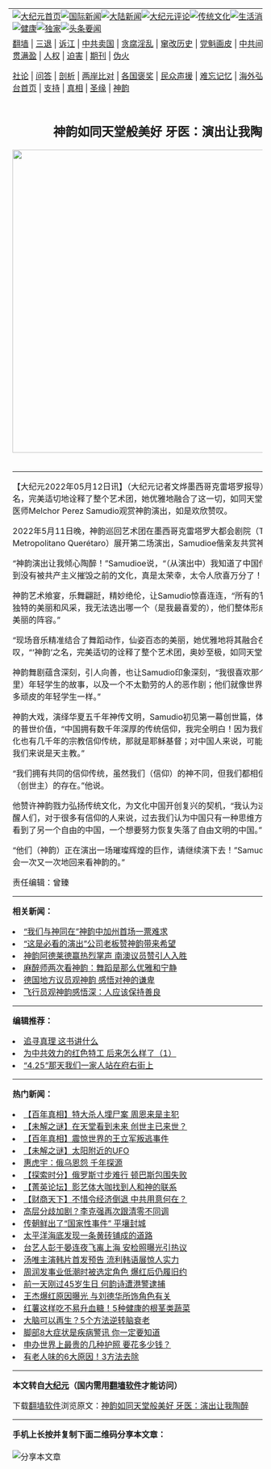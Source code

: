<a name="1" id="1" target="_blank"></a><span id="1"></span>
<table align=center border="0"><tr><td colspan="2" VALIGN=TOP><a href="https://github.com/equmdn325/djy/blob/master/gb/nf1351518.md#1"><img src="https://raw.githubusercontent.com/equmdn325/www/master/t/djy/1.jpg" title="大纪元首页" alt="大纪元首页"></a><a href="https://github.com/equmdn325/djy/blob/master/gb/n24hr.md#1"><img src="https://raw.githubusercontent.com/equmdn325/www/master/t/djy/3.jpg" title="国际新闻" alt="国际新闻"></a><a href="https://github.com/equmdn325/djy/blob/master/gb/nsc413.md#1"><img src="https://raw.githubusercontent.com/equmdn325/www/master/t/djy/4.jpg" title="大陆新闻" alt="大陆新闻"></a><a href="https://github.com/equmdn325/djy/blob/master/gb/news392.md#1"><img src="https://raw.githubusercontent.com/equmdn325/www/master/t/djy/5.jpg" title="大纪元评论" alt="大纪元评论"></a><a href="https://github.com/equmdn325/djy/blob/master/gb/news2007.md#1"><img src="https://raw.githubusercontent.com/equmdn325/www/master/t/djy/6.jpg" title="传统文化" alt="传统文化"></a><a href="https://github.com/equmdn325/djy/blob/master/gb/news2008.md#1"><img src="https://raw.githubusercontent.com/equmdn325/www/master/t/djy/7.jpg" title="生活消费" alt="生活消费"></a><a href="https://github.com/equmdn325/djy/blob/master/gb/ncyule.md#1"><img src="https://raw.githubusercontent.com/equmdn325/www/master/t/djy/8.jpg" title="娱乐休闲" alt="娱乐休闲"></a><a href="https://github.com/equmdn325/djy/blob/master/gb/nsc1002.md#1"><img src="https://raw.githubusercontent.com/equmdn325/www/master/t/djy/9.jpg" title="健康" alt="健康"></a><a href="https://github.com/equmdn325/djy/blob/master/gb/nf6092.md#1"><img src="https://raw.githubusercontent.com/equmdn325/www/master/t/djy/10a.jpg" title="独家" alt="独家"></a><a href="https://github.com/equmdn325/djy/blob/master/gb/nf4514.md#1"><img src="https://raw.githubusercontent.com/equmdn325/www/master/t/djy/12a.jpg" title="头条要闻" alt="头条要闻"></a></td></tr>
<tr><td colspan="2" VALIGN=TOP><a target="_blank" href="https://github.com/equmdn325/www/blob/master/README.md?zsrh#1">翻墙</a> | <a target="_blank" href="https://github.com/equmdn325/djy/blob/master/gb/nf5657.md#1">三退</a> | <a target="_blank" href="https://github.com/equmdn325/djy/blob/master/gb/nf6124.md#1">诉江</a> | <a target="_blank" href="https://github.com/equmdn325/djy/blob/master/gb/nf1176117.md#1">中共卖国</a> | <a target="_blank" href="https://github.com/equmdn325/djy/blob/master/gb/nf5773.md#1">贪腐淫乱</a> | <a target="_blank" href="https://github.com/equmdn325/djy/blob/master/gb/nf1176115.md#1">窜改历史</a> | <a target="_blank" href="https://github.com/equmdn325/djy/blob/master/gb/nf1176107.md#1">党魁画皮</a> | <a target="_blank" href="https://github.com/equmdn325/djy/blob/master/gb/nf1320400.md#1">中共间谍</a> | <a target="_blank" href="https://github.com/equmdn325/djy/blob/master/gb/nf1176114.md#1">破坏传统</a> | <a target="_blank" href="https://github.com/equmdn325/ntdtv/blob/master/gb/prog447_1.md#1">恶贯满盈</a> | <a target="_blank" href="https://github.com/equmdn325/djy/blob/master/gb/ncid278.md#1">人权</a> | <a target="_blank" href="https://github.com/equmdn325/djy/blob/master/gb/nf1176111.md#1">迫害</a> | <a target="_blank" href="https://gitlab.com/szzdlab/mh-qikan/blob/master/README.md#1">期刊</a> | <a target="_blank" href="https://github.com/equmdn325/djy/blob/master/gb/nf5562.md#1">伪火</a></p><p><a target="_blank" href="https://github.com/equmdn325/djy/blob/master/gb/9p.md#1">社论</a> | <a target="_blank" href="https://github.com/equmdn325/djy/blob/master/gb/nf4378.md#1">问答</a> | <a target="_blank" href="https://github.com/equmdn325/djy/blob/master/gb/nf5792.md#1">剖析</a> | <a target="_blank" href="https://github.com/equmdn325/djy/blob/master/gb/nf5735.md#1">两岸比对</a> | <a target="_blank" href="https://github.com/equmdn325/djy/blob/master/gb/nf6119.md#1">各国褒奖</a> | <a target="_blank" href="https://github.com/equmdn325/djy/blob/master/gb/nf6120.md#1">民众声援</a> | <a target="_blank" href="https://github.com/equmdn325/djy/blob/master/gb/nf1188594.md#1">难忘记忆</a> | <a target="_blank" href="https://github.com/equmdn325/djy/blob/master/gb/nf3180.md#1">海外弘传</a> | <a target="_blank" href="https://github.com/equmdn325/djy/blob/master/gb/nf5410.md#1">万人上访</a> | <a target="_blank" href="https://github.com/equmdn325/www/blob/master/README.md?zsrh#1">平台首页</a> | <a target="_blank" href="https://github.com/equmdn325/djy/blob/master/gb/nf4386.md#1">支持</a> | <a target="_blank" href="https://github.com/equmdn325/djy/blob/master/gb/nf4389.md#1">真相</a> | <a target="_blank" href="https://github.com/equmdn325/djy/blob/master/gb/nf5790.md#1">圣缘</a> | <a target="_blank" href="https://github.com/equmdn325/djy/blob/master/gb/nf4786.md#1">神韵</a></td></tr>
<tr><td VALIGN=TOP width="626"><h2 align=center>神韵如同天堂般美好 牙医：演出让我陶醉</h2>
<img width="600" src="https://i.epochtimes.com/assets/uploads/2022/05/id13734282-2205120350011528-600x400.jpg" />
<h6></h6>
<hr>
	<p>【大纪元2022年05月12日讯】（大纪元记者文烨墨西哥克雷塔罗报导）“‘<ahref="https://github.com/equmdn325/djy/blob/master/gb/tag/%E7%A5%9E%E9%9F%B5.md#1">神韵</a>’之名，完美适切地诠释了整个艺术团，她优雅地融合了这一切，如同<ahref="https://github.com/equmdn325/djy/blob/master/gb/tag/%E5%A4%A9%E5%A0%82.md#1">天堂</a>般美好！”牙科医师Melchor Perez Samudio观赏神韵演出，如是欢欣赞叹。</p>
<p>2022年5月11日晚，<ahref="https://github.com/equmdn325/djy/blob/master/gb/tag/%E7%A5%9E%E9%9F%B5.md#1">神韵</a>巡回艺术团在<ahref="https://github.com/equmdn325/djy/blob/master/gb/tag/%E5%A2%A8%E8%A5%BF%E5%93%A5%E5%85%8B%E9%9B%B7%E5%A1%94%E7%BD%97%E5%A4%A7%E9%83%BD%E4%BC%9A%E5%89%A7%E9%99%A2.md#1">墨西哥克雷塔罗大都会剧院</a>（Teatro Metropolitano Querétaro）展开第二场演出，Samudioe偕亲友共赏神韵艺术盛宴。</p>
<p>“神韵演出让我倾心陶醉！”Samudioe说，“（从演出中）我知道了中国传统<ahref="https://github.com/equmdn325/djy/blob/master/gb/tag/%E6%96%87%E5%8C%96.md#1">文化</a>，看到没有被共产主义摧毁之前的文化，真是太荣幸，太令人欣喜万分了！”</p>
<p>神韵艺术飨宴，乐舞翩跹，精妙绝伦，让Samudio惊喜连连，“所有的节目，都有其独特的美丽和风采，我无法选出哪一个（是我最喜爱的），他们整体形成了无比辉煌、美丽的阵容。”</p>
<p>“现场音乐精准结合了舞蹈动作，仙姿百态的美丽，她优雅地将其融合在一起。”他赞叹，“‘神韵’之名，完美适切的诠释了整个艺术团，奥妙至极，如同<ahref="https://github.com/equmdn325/djy/blob/master/gb/tag/%E5%A4%A9%E5%A0%82.md#1">天堂</a>般美好！”</p>
<p>神韵舞剧蕴含深刻，引人向善，也让Samudio印象深刻，“我很喜欢那个关于（书院里）年轻学生的故事，以及一个不太勤劳的人的恶作剧；他们就像世界各地校园里很多顽皮的年轻学生一样。”</p>
<p>神韵大戏，演绎华夏五千年神传文明，Samudio初见第一幕创世篇，体悟到人类信仰的普世价值，“中国拥有数千年深厚的传统信仰，我完全明白！因为我们西班牙传统<ahref="https://github.com/equmdn325/djy/blob/master/gb/tag/%E6%96%87%E5%8C%96.md#1">文化</a>也有几千年的宗教信仰传统，那就是耶稣基督；对中国人来说，可能是佛陀，但对我们来说是天主教。”</p>
<p>“我们拥有共同的信仰传统，虽然我们（信仰）的神不同，但我们都相信有更高的神（创世主）的存在。”他说。</p>
<p>他赞许神韵戮力弘扬传统文化，为文化中国开创复兴的契机，“我认为这必会引领、唤醒人们，对于很多有信仰的人来说，过去我们认为中国只有一种思维方式。”“而今我们看到了另一个自由的中国，一个想要努力恢复失落了自由文明的中国。”</p>
<p>“他们（神韵）正在演出一场璀璨辉煌的巨作，请继续演下去！”Samudio表示，“我还会一次又一次地回来看神韵的。”</p>
<p>责任编辑：曾臻</p>
	
<hr>


<strong>相关新闻：</strong>
<li><a href="https://github.com/equmdn325/djy/blob/master/gb/22/5/11/n13733314.md#1">“我们与神同在”神韵中加州首场一票难求</a></li>
<li><a href="https://github.com/equmdn325/djy/blob/master/gb/22/5/11/n13733336.md#1">“这是必看的演出”公司老板赞神韵带来希望</a></li>
<li><a href="https://github.com/equmdn325/djy/blob/master/gb/22/5/11/n13733571.md#1">神韵阿德莱德赢热烈掌声 南澳议员赞引人入胜</a></li>
<li><a href="https://github.com/equmdn325/djy/blob/master/gb/22/5/11/n13733681.md#1">麻醉师两次看神韵：舞蹈是那么优雅和宁静</a></li>
<li><a href="https://github.com/equmdn325/djy/blob/master/gb/22/5/11/n13733690.md#1">德国地方议员观神韵 感悟对神的谦卑</a></li>
<li><a href="https://github.com/equmdn325/djy/blob/master/gb/22/5/11/n13733715.md#1">飞行员观神韵感悟深：人应该保持善良</a></li>
<hr>


<strong>编辑推荐：</strong>
<li><a href="https://github.com/equmdn325/djy/blob/master/gb/19/1/5/n10955468.md?dfh#1" target="_blank">追寻真理 这书讲什么</a></li><li><a href="https://github.com/tsiac2612/djy/blob/master/gb/19/12/1/n11693550.md#1" target="_blank">为中共效力的红色特工 后来怎么样了（1）</a></li><li><a href="https://github.com/tsiac2612/djy/blob/master/gb/19/4/24/n11210435.md#1" target="_blank">“4.25”那天我们一家人站在府右街上</a></li>
<hr>

<strong>热门新闻：</strong>
<li><a href="https://github.com/equmdn325/djy/blob/master/gb/22/4/20/n13716388.md#1">【百年真相】特大杀人埋尸案 周恩来是主犯</a></li>
<li><a href="https://github.com/equmdn325/djy/blob/master/gb/22/5/5/n13728172.md#1">【未解之谜】在天堂看到未来 创世主已来世？</a></li>
<li><a href="https://github.com/equmdn325/djy/blob/master/gb/22/4/28/n13722757.md#1">【百年真相】震惊世界的王立军叛逃事件</a></li>
<li><a href="https://github.com/equmdn325/djy/blob/master/gb/22/5/8/n13730430.md#1">【未解之谜】太阳附近的UFO</a></li>
<li><a href="https://github.com/equmdn325/djy/blob/master/gb/22/5/4/n13727306.md#1">惠虎宇：俄乌恩怨 千年探源</a></li>
<li><a href="https://github.com/equmdn325/djy/blob/master/gb/22/5/11/n13733666.md#1">【探索时分】俄罗斯寸步难行 顿巴斯包围失败</a></li>
<li><a href="https://github.com/equmdn325/djy/blob/master/gb/22/5/8/n13729847.md#1">【菁英论坛】影艺体大咖找到人和神的联系</a></li>
<li><a href="https://github.com/equmdn325/djy/blob/master/gb/22/5/11/n13733588.md#1">【财商天下】不惜令经济倒退 中共用意何在？</a></li>
<li><a href="https://github.com/equmdn325/djy/blob/master/gb/22/5/10/n13732335.md#1">高层分歧加剧？李克强再次跟清零不同调</a></li>
<li><a href="https://github.com/equmdn325/djy/blob/master/gb/22/5/10/n13732316.md#1">传朝鲜出了“国家性事件” 平壤封城</a></li>
<li><a href="https://github.com/equmdn325/djy/blob/master/gb/22/5/10/n13731663.md#1">太平洋海底发现一条黄砖铺成的道路</a></li>
<li><a href="https://github.com/equmdn325/djy/blob/master/gb/22/5/9/n13731555.md#1">台艺人彭于晏连夜飞离上海 安检照曝光引热议</a></li>
<li><a href="https://github.com/equmdn325/djy/blob/master/gb/22/5/10/n13732417.md#1">汤唯主演韩片首发预告 流利韩语展惊人实力</a></li>
<li><a href="https://github.com/equmdn325/djy/blob/master/gb/22/5/10/n13732486.md#1">周润发事业低潮时被选定角色 爆红后仍履旧约</a></li>
<li><a href="https://github.com/equmdn325/djy/blob/master/gb/22/5/11/n13733649.md#1">前一天刚过45岁生日 何韵诗遭港警逮捕</a></li>
<li><a href="https://github.com/equmdn325/djy/blob/master/gb/22/5/9/n13731611.md#1">王杰爆红原因曝光 与刘德华所饰角色有关</a></li>
<li><a href="https://github.com/equmdn325/djy/blob/master/gb/22/5/8/n13729938.md#1">红薯这样吃不易升血糖！5种健康的根茎类蔬菜</a></li>
<li><a href="https://github.com/equmdn325/djy/blob/master/gb/22/5/4/n13727100.md#1">大脑可以再生？5个方法逆转脑衰老</a></li>
<li><a href="https://github.com/equmdn325/djy/blob/master/gb/22/5/10/n13732440.md#1">脚部8大症状是疾病警讯 你一定要知道</a></li>
<li><a href="https://github.com/equmdn325/djy/blob/master/gb/22/5/10/n13731836.md#1">申办世界上最贵的几种护照 要花多少钱？</a></li>
<li><a href="https://github.com/equmdn325/djy/blob/master/gb/22/5/11/n13733724.md#1">有老人味的6大原因！3方法去除</a></li>
<hr>

<strong>本文转自<a href="https://www.epochtimes.com">大纪元</a>（国内需用<a href="https://github.com/equmdn325/www/blob/master/README.md#8">翻墙软件</a>才能访问）</strong><p>下载<a href="https://github.com/equmdn325/www/blob/master/README.md#8">翻墙软件</a>浏览原文：<a href="https://www.epochtimes.com/gb/22/5/12/n13734666.htm">神韵如同天堂般美好 牙医：演出让我陶醉</a></p><hr>

<strong>手机上长按并复制下面二维码分享本文章：</strong><br><br><img src="https://chart.apis.google.com/chart?cht=qr&chs=240x240&choe=UTF-8&chld=M|2&chl=https://github.com/equmdn325/djy/blob/master/gb/22/5/12/n13734666.md%231" title="分享本文章"></td><td VALIGN=TOP><a href="https://github.com/equmdn325/djy/blob/master/gb/16/1/21/n4622075.md?dfh#1" target="_blank"><img src="https://raw.githubusercontent.com/equmdn325/djy/master/gb/300/wei-f1.jpg" title="中共的伪火骗局"  alt="中共的伪火骗局"></a><br><a href="https://github.com/equmdn325/www/blob/master/README.md?dfh#9" target="_blank"><img src="https://raw.githubusercontent.com/equmdn325/djy/master/gb/300/yong-h.jpg" title="永恒的见证"  alt="永恒的见证"></a><br><a href="https://github.com/equmdn325/djy/blob/master/gb/13/9/29/n3974789.md?dfh#1" target="_blank"><img src="https://raw.githubusercontent.com/equmdn325/djy/master/gb/300/shang-lnz.jpg" title="善良女子被中共投男牢"  alt="善良女子被中共投男牢"></a><br><a href="https://github.com/equmdn325/djy/blob/master/gb/16/3/16/n4663449.md?dfh#1" target="_blank"><img src="https://raw.githubusercontent.com/equmdn325/djy/master/gb/300/huo-z3.jpg" title="警卫目击活摘器官"  alt="警卫目击活摘器官"></a><br><a href="https://github.com/equmdn325/djy/blob/master/gb/16/8/7/n8177641.md?dfh#1" target="_blank"><img src="https://raw.githubusercontent.com/equmdn325/djy/master/gb/300/huo-z4.jpg" title="证人描述活摘恐怖"  alt="证人描述活摘恐怖"></a><br><a href="https://github.com/equmdn325/djy/blob/master/gb/10/4/19/n2881569.md?dfh#1" target="_blank"><img src="https://raw.githubusercontent.com/equmdn325/djy/master/gb/300/huo-z1.jpg" title="揭开活摘器官黑幕"  alt="揭开活摘器官黑幕"></a><br><a href="https://github.com/equmdn325/djy/blob/master/gb/10/11/7/n3077476.md?dfh#1" target="_blank"><img src="https://raw.githubusercontent.com/equmdn325/djy/master/gb/300/ma-ks.jpg" title="马克思的成魔之路"  alt="马克思的成魔之路"></a><br><a href="https://github.com/equmdn325/djy/blob/master/gb/14/6/9/n4173977.md?dfh#1" target="_blank"><img src="https://raw.githubusercontent.com/equmdn325/djy/master/gb/300/chang-zs.jpg" title="藏字石 蕴天机"  alt="藏字石 蕴天机"></a><br><a href="https://github.com/equmdn325/djy/blob/master/gb/18/5/10/n10381511.md?dfh#1" target="_blank"><img src="https://raw.githubusercontent.com/equmdn325/djy/master/gb/300/st1.jpg" title="关注三亿人三退"  alt="关注三亿人三退"></a><br><a href="https://github.com/equmdn325/djy/blob/master/gb/18/3/21/n10237682.md?dfh#1" target="_blank"><img src="https://raw.githubusercontent.com/equmdn325/djy/master/gb/300/jie-t.jpg" title="解体中共复兴中华"  alt="解体中共复兴中华"></a><br><a href="https://github.com/equmdn325/djy/blob/master/gb/9/2/9/n2422991.md?dfh#1" target="_blank"><img src="https://raw.githubusercontent.com/equmdn325/djy/master/gb/300/gao-zs.jpg" title="中共迫害良心律师"  alt="中共迫害良心律师"></a><br><a href="https://github.com/equmdn325/djy/blob/master/gb/18/12/9/n10900044.md?dfh#1" target="_blank"><img src="https://raw.githubusercontent.com/equmdn325/djy/master/gb/300/sj1.jpg" title="三百多万人举报江泽民"  alt="三百多万人举报江泽民"></a><br><a href="https://github.com/equmdn325/djy/blob/master/gb/18/8/28/n10672014.md?dfh#1" target="_blank"><img src="https://raw.githubusercontent.com/equmdn325/djy/master/gb/300/sj2.jpg" title="这些官员为何起诉江泽民"  alt="这些官员为何起诉江泽民"></a><br><a href="https://github.com/equmdn325/djy/blob/master/gb/8/12/18/n2367165.md?dfh#1" target="_blank"><img src="https://raw.githubusercontent.com/equmdn325/djy/master/gb/300/liangan.jpg" title="海峡两岸的强烈对比"  alt="海峡两岸的强烈对比"></a><br><a href="https://github.com/equmdn325/djy/blob/master/gb/15/12/10/n4593139.md?dfh#1" target="_blank"><img src="https://raw.githubusercontent.com/equmdn325/djy/master/gb/300/jia-ndzl.jpg" title="加拿大总理的贺信"  alt="加拿大总理的贺信"></a><br><a href="https://github.com/equmdn325/djy/blob/master/gb/11/6/17/n3289382.md?dfh#1" target="_blank"><img src="https://raw.githubusercontent.com/equmdn325/djy/master/gb/300/xiao-wd.jpg" title="探寻真相兼听则明"  alt="探寻真相兼听则明"></a><br><a href="https://github.com/equmdn325/djy/blob/master/gb/18/10/27/n10812623.md?dfh#1" target="_blank"><img src="https://raw.githubusercontent.com/equmdn325/djy/master/gb/300/yindu.jpg" title="印度媒体报道东方"  alt="印度媒体报道东方"></a><br><a href="https://github.com/equmdn325/djy/blob/master/gb/18/6/9/n10469652.md?dfh#1" target="_blank"><img src="https://raw.githubusercontent.com/equmdn325/djy/master/gb/300/xie-j.jpg" title="不一样的海外校园"  alt="不一样的海外校园"></a><br><a href="https://github.com/equmdn325/djy/blob/master/gb/7/4/5/n1669415.md?dfh#1" target="_blank"><img src="https://raw.githubusercontent.com/equmdn325/djy/master/gb/300/li-up.jpg" title="从大师到徒弟的传奇"  alt="从大师到徒弟的传奇"></a><br><a href="https://github.com/equmdn325/djy/blob/master/gb/17/5/26/n9191512.md?dfh#1" target="_blank"><img src="https://raw.githubusercontent.com/equmdn325/djy/master/gb/300/zfl2.jpg" title="亿万人与东方一本奇书"  alt="亿万人与东方一本奇书"></a><br><a href="https://github.com/equmdn325/djy/blob/master/gb/13/11/27/n4020290.md?dfh#1" target="_blank"><img src="https://raw.githubusercontent.com/equmdn325/djy/master/gb/300/zhen-h.jpg" title="大陆见不到的震撼场面"  alt="大陆见不到的震撼场面"></a><br><a href="https://github.com/equmdn325/djy/blob/master/gb/15/7/17/n4482910.md?dfh#1" target="_blank"><img src="https://raw.githubusercontent.com/equmdn325/djy/master/gb/300/dalu-sk.jpg" title="人心向善 大陆当初盛况"  alt="人心向善 大陆当初盛况"></a><br><a href="https://github.com/equmdn325/djy/blob/master/gb/19/1/5/n10955468.md?dfh#1" target="_blank"><img src="https://raw.githubusercontent.com/equmdn325/djy/master/gb/300/zfl1.jpg" title="追寻真理 这书讲什么"  alt="追寻真理 这书讲什么"></a><br><a href="https://github.com/equmdn325/www/blob/master/README.md?dfh#1" target="_blank"><img src="https://raw.githubusercontent.com/equmdn325/djy/master/gb/300/fq1.jpg" title="下载免费翻墙软件"  alt="下载免费翻墙软件"></a><br></td></tr></table>
